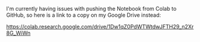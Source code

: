 I'm currently having issues with pushing the Notebook from Colab to GitHub, so here is a link to a copy on my Google Drive instead:

https://colab.research.google.com/drive/1Dw1qZ0PdWTWtdwJFTH29_n2Xr8G_WiWn
